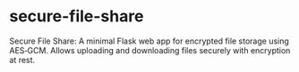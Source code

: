 # secure-file-share
Secure File Share: A minimal Flask web app for encrypted file storage using AES‑GCM. Allows uploading and downloading files securely with encryption at rest.
